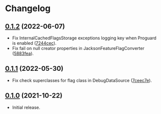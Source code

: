 # Changelog

## [0.1.2] (2022-06-07)
- Fix InternalCachedFlagsStorage exceptions logging key when Proguard is enabled ([7244cec](https://github.com/qiwi/FeatureToggle/commit/7244cece47e7e9b9398d9fabeda9a82ef5e8c9b3)).
- Fix fail on null creator properties in JacksonFeatureFlagConverter ([5883fea](https://github.com/qiwi/FeatureToggle/commit/5883feae4a9ea6740f129db4244c84483c8e368f)).

## [0.1.1] (2022-05-30)
- Fix check superclasses for flag class in DebugDataSource ([7ceec7e](https://github.com/qiwi/FeatureToggle/commit/7ceec7e823b6a2403a56be341eadc778294e61be)).

## [0.1.0] (2021-10-22)
- Initial release.

[0.1.2]: https://github.com/qiwi/FeatureToggle/releases/tag/0.1.2
[0.1.1]: https://github.com/qiwi/FeatureToggle/releases/tag/0.1.1
[0.1.0]: https://github.com/qiwi/FeatureToggle/releases/tag/0.1.0
